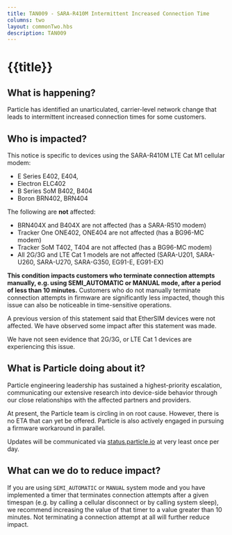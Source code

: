 ```yaml
---
title: TAN009 - SARA-R410M Intermittent Increased Connection Time
columns: two
layout: commonTwo.hbs
description: TAN009
---
```


# {{title}}

## What is happening?

Particle has identified an unarticulated, carrier-level network change that leads to intermittent increased connection times for some customers.

## Who is impacted?

This notice is specific to devices using the SARA-R410M LTE Cat M1 cellular modem: 

- E Series E402, E404, 
- Electron ELC402
- B Series SoM B402, B404
- Boron BRN402, BRN404

The following are **not** affected:

- BRN404X and B404X are not affected (has a SARA-R510 modem)
- Tracker One ONE402, ONE404 are not affected (has a BG96-MC modem)
- Tracker SoM T402, T404 are not affected (has a BG96-MC modem)
- All 2G/3G and LTE Cat 1 models are not affected (SARA-U201, SARA-U260, SARA-U270, SARA-G350, EG91-E, EG91-EX)

**This condition impacts customers who terminate connection attempts manually, e.g. using SEMI_AUTOMATIC or MANUAL mode, after a period of less than 10 minutes.** Customers who do not manually terminate connection attempts in firmware are significantly less impacted, though this issue can also be noticeable in time-sensitive operations.

A previous version of this statement said that EtherSIM devices were not affected. We have observed some impact after this statement was made.

We have not seen evidence that 2G/3G, or LTE Cat 1 devices are experiencing this issue.

## What is Particle doing about it?

Particle engineering leadership has sustained a highest-priority escalation, communicating our extensive research into device-side behavior through our close relationships with the affected partners and providers. 

At present, the Particle team is circling in on root cause. However, there is no ETA that can yet be offered. Particle is also actively engaged in pursuing a firmware workaround in parallel.

Updates will be communicated via [status.particle.io](http://status.particle.io) at very least once per day.

## What can we do to reduce impact?

If you are using `SEMI_AUTOMATIC` or `MANUAL` system mode and you have implemented a timer that terminates connection attempts after a given timespan (e.g. by calling a cellular disconnect or by calling system sleep), we recommend increasing the value of that timer to a value greater than 10 minutes. Not terminating a connection attempt at all will further reduce impact.
